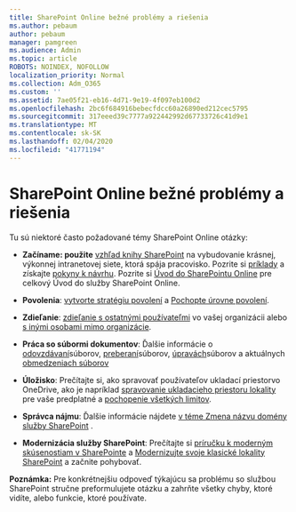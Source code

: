 ```yaml
---
title: SharePoint Online bežné problémy a riešenia
ms.author: pebaum
author: pebaum
manager: pamgreen
ms.audience: Admin
ms.topic: article
ROBOTS: NOINDEX, NOFOLLOW
localization_priority: Normal
ms.collection: Adm_O365
ms.custom: ''
ms.assetid: 7ae05f21-eb16-4d71-9e19-4f097eb100d2
ms.openlocfilehash: 2bc6f684916bebecfdcc60a26890ed212cec5795
ms.sourcegitcommit: 317eeed39c7777a922442992d67733726c41d9e1
ms.translationtype: MT
ms.contentlocale: sk-SK
ms.lasthandoff: 02/04/2020
ms.locfileid: "41771194"
---
```

# <a name="sharepoint-online-common-issues-and-resolutions"></a>SharePoint Online bežné problémy a riešenia

Tu sú niektoré často požadované témy SharePoint Online otázky:

- **Začíname: použite** [vzhľad knihy SharePoint](https://lookbook.microsoft.com/assets/SharePoint_lookbook_2019.pdf) na vybudovanie krásnej, výkonnej intranetovej siete, ktorá spája pracovisko. Pozrite si [príklady](https://lookbook.microsoft.com/) a získajte [pokyny k návrhu](https://spdesign.azurewebsites.net/). Pozrite si [Úvod do SharePointu Online](https://docs.microsoft.com/sharepoint/introduction) pre celkový Úvod do služby SharePoint Online.

- **Povolenia**: [vytvorte stratégiu povolení](https://docs.microsoft.com/sharepoint/default-sharepoint-groups) a [Pochopte úrovne povolení](https://docs.microsoft.com/sharepoint/understanding-permission-levels).

- **Zdieľanie**: [zdieľanie s ostatnými používateľmi](https://docs.microsoft.com/sharepoint/default-sharepoint-groups) vo vašej organizácii alebo [s inými osobami mimo organizácie](https://docs.microsoft.com/sharepoint/external-sharing-overview).

- **Práca so súbormi dokumentov**: Ďalšie informácie o [odovzdávaní](https://support.office.com/article/Upload-a-folder-or-files-to-a-document-library-eb18fcba-c953-4d45-8d90-8da66edeacdb)súborov, [preberaní](https://support.office.com/article/Download-files-and-folders-from-OneDrive-or-SharePoint-5c7397b7-19c7-4893-84fe-d02e8fa5df05)súborov, [úpravách](https://support.office.com/article/Edit-a-document-in-a-document-library-02d8497f-1c13-4114-949a-b8466f639b07)súborov a aktuálnych [obmedzeniach súborov](https://support.office.com/article/invalid-file-names-and-file-types-in-onedrive-onedrive-for-business-and-sharepoint-64883a5d-228e-48f5-b3d2-eb39e07630fa)

- **Úložisko**: Prečítajte si, ako spravovať používateľov ukladací priestor</a>vo OneDrive, ako je napríklad [spravovanie ukladacieho priestoru lokality](https://docs.microsoft.com/sharepoint/manage-site-collection-storage-limits) pre vaše predplatné a [pochopenie všetkých limitov](https://docs.microsoft.com/office365/servicedescriptions/sharepoint-online-service-description/sharepoint-online-limits).

- **Správca nájmu**: Ďalšie informácie nájdete [v téme Zmena názvu domény služby SharePoint](https://docs.microsoft.com/sharepoint/change-your-sharepoint-domain-name) .

- **Modernizácia služby SharePoint**: Prečítajte si [príručku k moderným skúsenostiam v SharePointe](https://docs.microsoft.com/sharepoint/guide-to-sharepoint-modern-experience) a [Modernizujte svoje klasické lokality SharePoint](https://docs.microsoft.com/sharepoint/dev/transform/modernize-classic-sites) a začnite pohybovať.

**Poznámka:** Pre konkrétnejšiu odpoveď týkajúcu sa problému so službou SharePoint stručne preformulujete otázku a zahrňte všetky chyby, ktoré vidíte, alebo funkcie, ktoré používate.